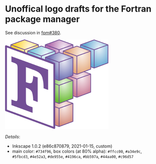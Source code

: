 # Unoffical logo drafts for the Fortran package manager

See discussion in [fpm#380](https://github.com/fortran-lang/fpm/discussions/380).

<img src="./logo.svg" alt="Fortran package manager" width="340">

*Details*:
- Inkscape 1.0.2 (e86c870879, 2021-01-15, custom)
- main color: `#734f96`,
  box colors (at 80% alpha):
  `#ffcc00`,
  `#a34e9c`,
  `#5fbcd3`,
  `#4e52a3`,
  `#de955e`,
  `#4196ca`,
  `#bb597a`,
  `#44aa00`,
  `#c96d57`

